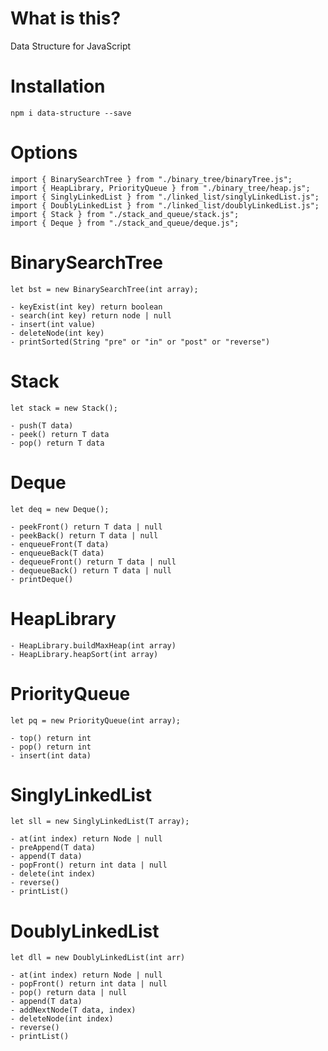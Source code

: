 # What is this?

Data Structure for JavaScript

# Installation

`npm i data-structure --save`

# Options

```
import { BinarySearchTree } from "./binary_tree/binaryTree.js";
import { HeapLibrary, PriorityQueue } from "./binary_tree/heap.js";
import { SinglyLinkedList } from "./linked_list/singlyLinkedList.js";
import { DoublyLinkedList } from "./linked_list/doublyLinkedList.js";
import { Stack } from "./stack_and_queue/stack.js";
import { Deque } from "./stack_and_queue/deque.js";
```

# BinarySearchTree
```
let bst = new BinarySearchTree(int array);
```
    - keyExist(int key) return boolean
    - search(int key) return node | null
    - insert(int value)
    - deleteNode(int key)
    - printSorted(String "pre" or "in" or "post" or "reverse")

# Stack
```
let stack = new Stack();
```
    - push(T data)
    - peek() return T data
    - pop() return T data


# Deque
```
let deq = new Deque();
```
    - peekFront() return T data | null
    - peekBack() return T data | null
    - enqueueFront(T data)
    - enqueueBack(T data)
    - dequeueFront() return T data | null
    - dequeueBack() return T data | null
    - printDeque()


# HeapLibrary
    - HeapLibrary.buildMaxHeap(int array)
    - HeapLibrary.heapSort(int array)


# PriorityQueue
```
let pq = new PriorityQueue(int array);
```
    - top() return int
    - pop() return int
    - insert(int data)


# SinglyLinkedList
```
let sll = new SinglyLinkedList(T array);
```
    - at(int index) return Node | null
    - preAppend(T data)
    - append(T data)
    - popFront() return int data | null
    - delete(int index)
    - reverse()
    - printList()


# DoublyLinkedList
```
let dll = new DoublyLinkedList(int arr)
```
    - at(int index) return Node | null
    - popFront() return int data | null
    - pop() return data | null
    - append(T data)
    - addNextNode(T data, index)
    - deleteNode(int index)
    - reverse()
    - printList()
